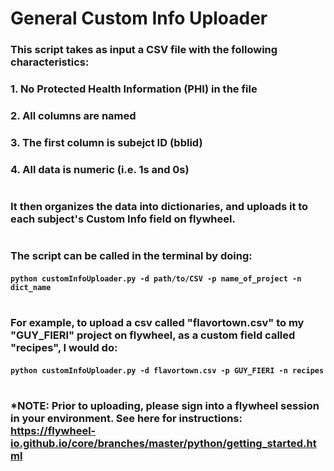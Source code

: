 # General Custom Info Uploader

### This script takes as input a CSV file with the following characteristics:
### 1. No Protected Health Information (PHI) in the file
### 2. All columns are named
### 3. The first column is subejct ID (bblid)
### 4. All data is numeric (i.e. 1s and 0s) 
# 
### It then organizes the data into dictionaries, and uploads it to each subject's Custom Info field on flywheel. 
# 
### The script can be called in the terminal by doing: 
#### ```python customInfoUploader.py -d path/to/CSV -p name_of_project -n dict_name``` 
# 
### For example, to upload a csv called "flavortown.csv" to my "GUY_FIERI" project on flywheel, as a custom field called "recipes", I would do:
#### ```python customInfoUploader.py -d flavortown.csv -p GUY_FIERI -n recipes```
# 
### *NOTE: Prior to uploading, please sign into a flywheel session in your environment. See here for instructions: https://flywheel-io.github.io/core/branches/master/python/getting_started.html
